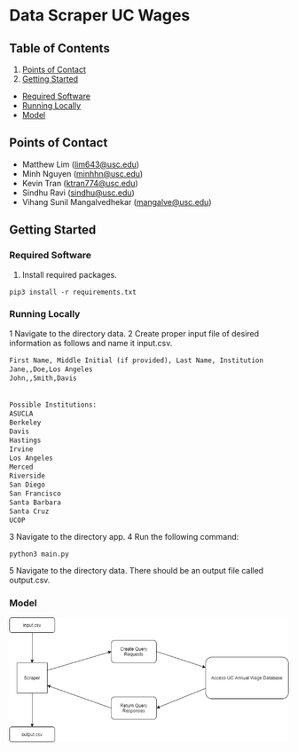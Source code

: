 # Data Scraper UC Wages
## Table of Contents
1. [Points of Contact](#points-of-contact)
2. [Getting Started](#getting-starteed)
 - [Required Software](#required-software)
 - [Running Locally](#running-locally)
 - [Model](#model)

<a name = "points-of-contact)"></a>
## Points of Contact
- Matthew Lim (lim643@usc.edu)
- Minh Nguyen (minhhn@usc.edu)
- Kevin Tran (ktran774@usc.edu)
- Sindhu Ravi (sindhu@usc.edu)
- Vihang Sunil Mangalvedhekar (mangalve@usc.edu)

<a name = "getting-started"></a>
## Getting Started
<a name = "required-software"></a>
### Required Software
1. Install required packages.
```
pip3 install -r requirements.txt
```

<a name = "running-locally"></a>
### Running Locally
1 Navigate to the directory data.
2 Create proper input file of desired information as follows and name it input.csv.
```
First Name, Middle Initial (if provided), Last Name, Institution
Jane,,Doe,Los Angeles
John,,Smith,Davis


Possible Institutions:
ASUCLA
Berkeley
Davis
Hastings
Irvine
Los Angeles
Merced
Riverside
San Diego
San Francisco
Santa Barbara
Santa Cruz
UCOP
```
3 Navigate to the directory app.
4 Run the following command:
```
python3 main.py
```
5 Navigate to the directory data. There should be an output file called output.csv.

<a name = "model"></a>
### Model
![](/images/diagram.png)

